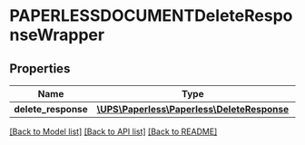# PAPERLESSDOCUMENTDeleteResponseWrapper

## Properties
Name | Type | Description | Notes
------------ | ------------- | ------------- | -------------
**delete_response** | [**\UPS\Paperless\Paperless\DeleteResponse**](DeleteResponse.md) |  | 

[[Back to Model list]](../../README.md#documentation-for-models) [[Back to API list]](../../README.md#documentation-for-api-endpoints) [[Back to README]](../../README.md)

